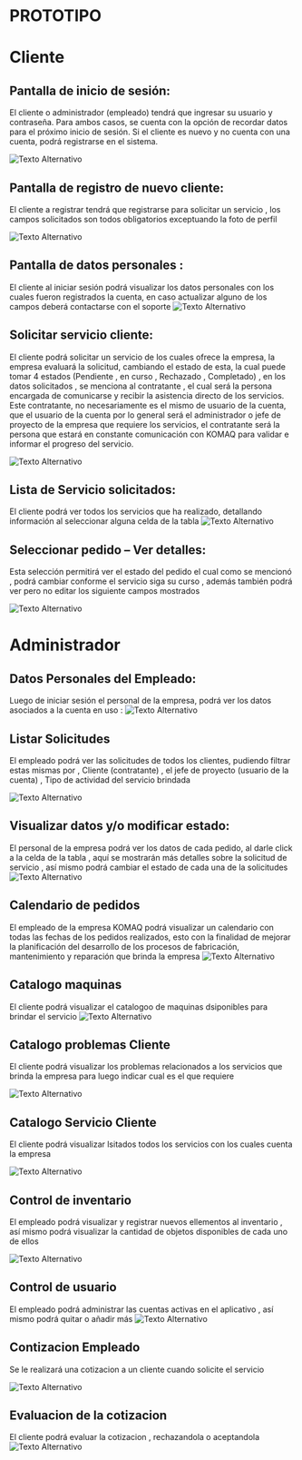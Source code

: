 # PROTOTIPO
# Cliente
## Pantalla de inicio de sesión:

El cliente o administrador (empleado) tendrá que ingresar su usuario y contraseña. Para ambos casos, se cuenta con la opción de recordar datos para el próximo inicio de sesión. Si el cliente es nuevo y no cuenta con una cuenta, podrá registrarse en el sistema.

![Texto Alternativo](/Documentacion%20de%20Soporte/inicio.png)


## Pantalla de registro de nuevo cliente:
El cliente a registrar tendrá que registrarse para solicitar un servicio , los campos solicitados son todos obligatorios exceptuando la foto de perfil

![Texto Alternativo](/Documentacion%20de%20Soporte/crear%20usuario%20cliente.png)
## Pantalla de datos personales :

El cliente al iniciar sesión podrá visualizar los datos personales con los cuales fueron registrados la cuenta, en caso actualizar alguno de los campos deberá contactarse con el soporte
![Texto Alternativo](/Documentacion%20de%20Soporte/Datos%20personales%20-%20Cliente.png)

## Solicitar servicio cliente:
El cliente podrá solicitar un servicio de los cuales ofrece la empresa, la empresa evaluará la solicitud, cambiando el estado de esta, la cual puede tomar 4 estados (Pendiente , en curso , Rechazado , Completado) , en los datos solicitados , se menciona al contratante , el cual será la persona encargada de comunicarse y recibir la asistencia directo de los servicios. 
Este contratante, no necesariamente es el mismo de usuario de la cuenta, que el usuario de la cuenta por lo general será el administrador o jefe de proyecto de la empresa que requiere los servicios, el contratante será la persona que estará en constante comunicación con KOMAQ para validar e informar el progreso del servicio.

![Texto Alternativo](/Documentacion%20de%20Soporte/SolciitarServicioCliente.png)


## Lista de Servicio solicitados:
El cliente podrá ver todos los servicios que ha realizado, detallando información al seleccionar alguna celda de la tabla 
![Texto Alternativo](/Documentacion%20de%20Soporte/ListaPedidos%20-%20Cliente.png)

## Seleccionar pedido – Ver detalles:

Esta selección permitirá ver el estado del pedido el cual como se mencionó , podrá cambiar conforme el servicio siga su curso , además también podrá ver pero no editar los siguiente campos mostrados 

![Texto Alternativo](/Documentacion%20de%20Soporte/Detalles%20pedido%20-%20Cliente.png)


# Administrador

## Datos Personales del Empleado:
Luego de iniciar sesión el personal de la empresa, podrá ver los datos asociados a la cuenta en uso :
![Texto Alternativo](/Documentacion%20de%20Soporte/Datos%20personales%20Administrador.png)


## Listar Solicitudes 
El empleado podrá ver las solicitudes de todos los clientes, pudiendo filtrar estas mismas por , Cliente (contratante) , el jefe de proyecto (usuario de la cuenta) ,  Tipo de actividad del servicio brindada

![Texto Alternativo](/Documentacion%20de%20Soporte/pedidos-admin.png)

## Visualizar datos y/o modificar estado:
El personal de la empresa podrá ver los datos de cada pedido, al darle click a la celda de la tabla , aquí se mostrarán más detalles sobre la solicitud de servicio , así mismo podrá cambiar el estado de cada una de la solicitudes 
![Texto Alternativo](/Documentacion%20de%20Soporte/detalles%20pedido%20-%20Admin.png)


## Calendario de pedidos 
El empleado de la empresa KOMAQ podrá visualizar un calendario con todas las fechas de los pedidos realizados, esto con la finalidad de mejorar la planificación del desarrollo de los procesos de fabricación, mantenimiento y reparación que brinda la empresa
![Texto Alternativo](/Documentacion%20de%20Soporte/PedidosCalendar%20-%20Administrador.png)

## Catalogo maquinas 
El cliente podrá visualizar el catalogoo de maquinas dsiponibles para brindar el servicio
![Texto Alternativo](/Documentacion%20de%20Soporte/CatalogoMaquinasCliente.jpeg)

## Catalogo problemas Cliente

El cliente podrá visualizar los problemas relacionados a los servicios que brinda la empresa para luego indicar cual es el que requiere

![Texto Alternativo](/Documentacion%20de%20Soporte/CatalogoProblemasCliente.jpeg)

## Catalogo Servicio Cliente

El cliente podrá visualizar lsitados todos los servicios con los cuales cuenta la empresa

![Texto Alternativo](/Documentacion%20de%20Soporte/CatalogoServicioCliente.jpeg)

## Control de inventario

El empleado podrá visualizar y registrar nuevos ellementos al inventario , así mismo podrá visualizar la cantidad de objetos disponibles de cada uno de ellos

![Texto Alternativo](/Documentacion%20de%20Soporte/ControlDeInventarioEmpelado.jpeg)

## Control de usuario 

El empleado podrá administrar las cuentas activas en el aplicativo , así mismo podrá quitar o añadir más
![Texto Alternativo](/Documentacion%20de%20Soporte/ControlDeUsuarioEmpleado.jpeg)

## Contizacion Empleado

Se le realizará una cotizacion a un cliente cuando solicite el servicio 

![Texto Alternativo](/Documentacion%20de%20Soporte/CotizacionEmpleado.jpeg)

## Evaluacion de la cotizacion
El cliente podrá evaluar la cotizacion , rechazandola o aceptandola 
![Texto Alternativo](/Documentacion%20de%20Soporte/EvaluacionCliente.jpeg)

